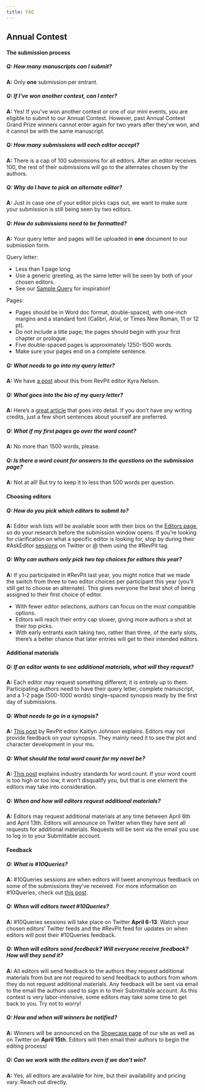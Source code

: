 ```yaml
---
title: FAQ
---
```


## Annual Contest

#### **The submission process**

<div class="faq-accordion" markdown="1">

##### Q: How many manuscripts can I submit? 

<div markdown="1">

**A:** Only **one** submission per entrant. 

</div>

##### Q: If I've won another contest, can I enter? 

<div markdown="1">

**A:** Yes! If you've won another contest or one of our mini events, you are eligible to submit to our Annual Contest. However, past Annual Contest Grand Prize winners cannot enter again for two years after they've won, and it cannot be with the same manuscript.

</div>

##### Q: How many submissions will each editor accept? 

<div markdown="1">

**A:** There is a cap of 100 submissions for all editors. After an editor receives 100, the rest of their submissions will go to the alternates chosen by the authors.

</div>

##### Q: Why do I have to pick an alternate editor? 

<div markdown="1">

**A:** Just in case one of your editor picks caps out, we want to make sure your submission is still being seen by two editors.

</div>

##### Q: How do submissions need to be formatted? 

<div markdown="1">

**A:** Your query letter and pages will be uploaded in **one** document to our submission form. 

Query letter: 
 * Less than 1 page long
 * Use a generic greeting, as the same letter will be seen by both of your chosen editors.
 * See our [Sample Query](http://reviseresub.com/annual-contest/sample-query) for inspiration!

Pages:
 * Pages should be in Word doc format, double-spaced, with one-inch margins and a standard font (Calibri, Arial, or Times New Roman, 11 or 12 pt).
 * Do not include a title page; the pages should begin with your first chapter or prologue.
 * Five double-spaced pages is approximately 1250-1500 words.
 * Make sure your pages end on a complete sentence. 

</div>

##### Q: What needs to go into my query letter? 

<div markdown="1">

**A:** We have [a post](http://reviseresub.com/showcase/writing-a-really-excellent-query-and-an-announcement) about this from RevPit editor Kyra Nelson. 

</div>

##### Q: What goes into the bio of my query letter?

<div markdown="1">

**A:** Here’s a [great article](http://www.writersdigest.com/editor-blogs/guide-to-literary-agents/what-should-you-write-in-the-bio-paragraph-of-a-query-letter?target=_blank) that goes into detail. If you don’t have any writing credits, just a few short sentences about yourself are preferred. 

</div>

##### Q: What if my first pages go over the word count?

<div markdown="1">

**A:** No more than 1500 words, please.

</div>

##### Q: Is there a word count for answers to the questions on the submission page?

<div markdown="1">

**A:** Not at all! But try to keep it to less than 500 words per question. 

</div>

</div>

#### **Choosing editors**

<div class="faq-accordion" markdown="1">

##### Q: How do you pick which editors to submit to? 

<div markdown="1">

**A:** Editor wish lists will be available soon with their bios on the [Editors page](http://reviseresub.com/editors), so do your research before the submission window opens. If you’re looking for clarification on what a specific editor is looking for, stop by during their #AskEditor [sessions](http://reviseresub.com/annual-contest/schedule) on Twitter or @ them using the #RevPit tag. 

</div>

##### Q: Why can authors only pick two top choices for editors this year?

<div markdown="1">

**A:** If you participated in #RevPit last year, you might notice that we made the switch from three to two editor choices per participant this year (you’ll still get to choose an alternate). This gives everyone the best shot of being assigned to their first choice of editor.

 * With fewer editor selections, authors can focus on the most compatible options.
 * Editors will reach their entry cap slower, giving more authors a shot at their top picks.
 * With early entrants each taking two, rather than three, of the early slots, there’s a better chance that later entries will get to their intended editors.

</div>

</div>

#### **Additional materials**

<div class="faq-accordion" markdown="1">

##### Q: If an editor wants to see additional materials, what will they request?

<div markdown="1"> 

**A:** Each editor may request something different; it is entirely up to them. Participating authors need to have their query letter, complete manuscript, and a 1-2 page (500-1000 words) single-spaced synopsis ready by the first day of submissions. 

</div>

##### Q: What needs to go in a synopsis?

<div markdown="1">

**A:** [This post](http://www.writersdigest.com/editor-blogs/guide-to-literary-agents/mastering-dreaded-synopsis?target=_blank) by RevPit editor Kaitlyn Johnson explains. Editors may not provide feedback on your synopsis. They mainly need it to see the plot and character development in your ms.

</div>

##### Q: What should the total word count for my novel be?

<div markdown="1">

**A:** [This post](http://www.writersdigest.com/editor-blogs/guide-to-literary-agents/word-count-for-novels-and-childrens-books-the-definitive-post?target=_blank) explains industry standards for word count. If your word count is too high or too low, it won’t disqualify you, but that is one element the editors may take into consideration.

</div>

##### Q: When and how will editors request additional materials?

<div markdown="1">

**A:** Editors may request additional materials at any time between April 6th and April 13th. Editors will announce on Twitter when they have sent all requests for additional materials. Requests will be sent via the email you use to log in to your Submittable account. 

</div>

</div>

#### **Feedback**

<div class="faq-accordion" markdown="1">

##### Q: What is #10Queries?

<div markdown="1">

**A:** #10Queries sessions are when editors will tweet anonymous feedback on some of the submissions they’ve received. For more information on #10Queries, check out [this post](https://katiemccoach.com/how-an-editor-sees-it-10queries?target=_blank). 

</div>

##### Q: When will editors tweet #10Queries?

<div markdown="1">

**A:** #10Queries sessions will take place on Twitter **April 6-13**. Watch your chosen editors’ Twitter feeds and the #RevPit feed for updates on when editors will post their #10Queries feedback.

</div>

##### Q: When will editors send feedback? Will everyone receive feedback? How will they send it?

<div markdown="1">

**A:** All editors will send feedback to the authors they request additional materials from but are not required to send feedback to authors from whom they do not request additional materials. Any feedback will be sent via email to the email the authors used to sign in to their Submittable account. As this contest is very labor-intensive, some editors may take some time to get back to you. Try not to worry!

</div>

##### Q: How and when will winners be notified?

<div markdown="1">

**A:** Winners will be announced on the [Showcase page](http://reviseresub.com/showcase) of our site as well as on Twitter on **April 15th**. Editors will then email their authors to begin the editing process!

</div>

##### Q: Can we work with the editors even if we don’t win? 

<div markdown="1">

**A:** Yes, all editors are available for hire, but their availability and pricing vary. Reach out directly.

</div>

</div>
